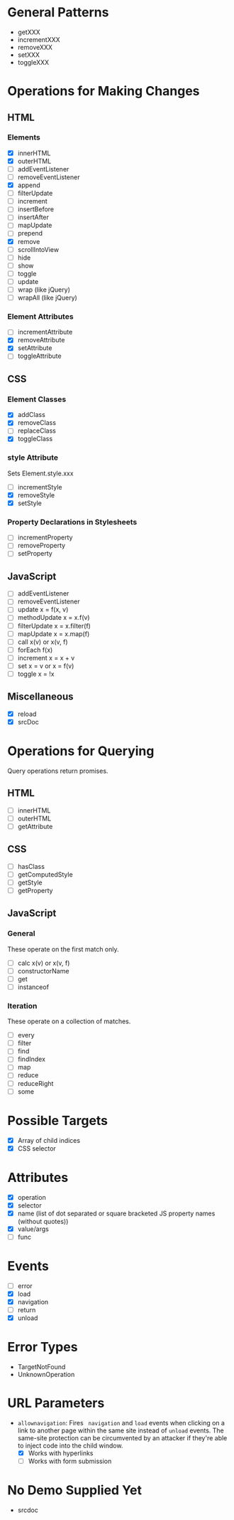 # General Patterns
- getXXX
- incrementXXX
- removeXXX
- setXXX
- toggleXXX

# Operations for Making Changes
## HTML
### Elements
- [x] innerHTML
- [x] outerHTML
- [ ] addEventListener
- [ ] removeEventListener
- [x] append
- [ ] filterUpdate
- [ ] increment
- [ ] insertBefore
- [ ] insertAfter
- [ ] mapUpdate
- [ ] prepend
- [x] remove
- [ ] scrollIntoView
- [ ] hide
- [ ] show
- [ ] toggle
- [ ] update
- [ ] wrap (like jQuery)
- [ ] wrapAll (like jQuery)

### Element Attributes
- [ ] incrementAttribute
- [x] removeAttribute
- [x] setAttribute
- [ ] toggleAttribute

## CSS
### Element Classes
- [x] addClass
- [x] removeClass
- [ ] replaceClass
- [x] toggleClass

### style Attribute
Sets Element.style.xxx
- [ ] incrementStyle
- [x] removeStyle
- [x] setStyle

### Property Declarations in Stylesheets
- [ ] incrementProperty
- [ ] removeProperty
- [ ] setProperty

## JavaScript
- [ ] addEventListener
- [ ] removeEventListener
- [ ] update	x = f(x, v)
- [ ] methodUpdate	x = x.f(v)
- [ ] filterUpdate	x = x.filter(f)
- [ ] mapUpdate	x = x.map(f)
- [ ] call		x(v) or x(v, f)
- [ ] forEach	f(x)
- [ ] increment	x = x + v
- [ ] set		x = v or x = f(v)
- [ ] toggle	x = !x

## Miscellaneous
- [x] reload
- [x] srcDoc

# Operations for Querying
Query operations return promises.

## HTML
- [ ] innerHTML
- [ ] outerHTML
- [ ] getAttribute

## CSS
- [ ] hasClass
- [ ] getComputedStyle
- [ ] getStyle
- [ ] getProperty

## JavaScript
### General
These operate on the first match only.
- [ ] calc	x(v) or x(v, f)
- [ ] constructorName
- [ ] get
- [ ] instanceof

### Iteration
These operate on a collection of matches.
- [ ] every
- [ ] filter
- [ ] find
- [ ] findIndex
- [ ] map
- [ ] reduce
- [ ] reduceRight
- [ ] some

# Possible Targets
- [x] Array of child indices
- [x] CSS selector

# Attributes
- [x] operation
- [x] selector
- [x] name (list of dot separated or square bracketed JS property names (without quotes))
- [x] value/args
- [ ] func

# Events
- [ ] error
- [x] load
- [x] navigation
- [ ] return
- [x] unload

# Error Types
- TargetNotFound
- UnknownOperation

# URL Parameters
- `allownavigation`: Fires ` navigation` and `load` events when clicking on a link to another page within the same site instead of `unload` events. The same-site protection can be circumvented by an attacker if they're able to inject code into the child window.
	- [x] Works with hyperlinks
	- [ ] Works with form submission

# No Demo Supplied Yet
- srcdoc
